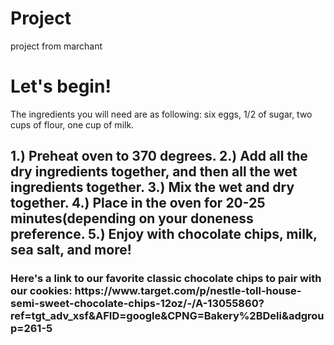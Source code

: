# Project
project from marchant
<!DOCTYPE html>
<html>
<head>
 <title>How to make the Most Simple Cookie</title>

  <body>
    <h1>Let's begin!</h1>
      <p>The ingredients you will need are as following: six eggs, 1/2 of sugar, two cups of flour, one cup of milk.</p>
    <h2> 
      <p>1.) Preheat oven to 370 degrees.
      2.) Add all the <strong>dry</strong> ingredients together, and then all the <strong>wet</strong> ingredients together.
      3.) Mix the wet and dry together.
      4.) Place in the oven for 20-25 minutes(depending on your doneness preference.
      5.) Enjoy with chocolate chips, milk, sea salt, and more!
      </p>
      <h3>Here's a link to our favorite classic chocolate chips to pair with our cookies: https://www.target.com/p/nestle-toll-house-semi-sweet-chocolate-chips-12oz/-/A-13055860?ref=tgt_adv_xsf&AFID=google&CPNG=Bakery%2BDeli&adgroup=261-5
        
  </body>
</html>
